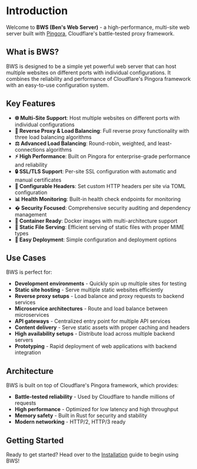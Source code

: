 # Introduction

Welcome to **BWS (Ben's Web Server)** - a high-performance, multi-site web server built with [Pingora](https://github.com/cloudflare/pingora), Cloudflare's battle-tested proxy framework.

## What is BWS?

BWS is designed to be a simple yet powerful web server that can host multiple websites on different ports with individual configurations. It combines the reliability and performance of Cloudflare's Pingora framework with an easy-to-use configuration system.

## Key Features

- **🌐 Multi-Site Support**: Host multiple websites on different ports with individual configurations
- **🔄 Reverse Proxy & Load Balancing**: Full reverse proxy functionality with three load balancing algorithms
- **⚖️ Advanced Load Balancing**: Round-robin, weighted, and least-connections algorithms
- **⚡ High Performance**: Built on Pingora for enterprise-grade performance and reliability  
- **🔒 SSL/TLS Support**: Per-site SSL configuration with automatic and manual certificates
- **🔧 Configurable Headers**: Set custom HTTP headers per site via TOML configuration
- **📊 Health Monitoring**: Built-in health check endpoints for monitoring
- **�️ Security Focused**: Comprehensive security auditing and dependency management
- **🐳 Container Ready**: Docker images with multi-architecture support
- **📁 Static File Serving**: Efficient serving of static files with proper MIME types
- **🚀 Easy Deployment**: Simple configuration and deployment options

## Use Cases

BWS is perfect for:

- **Development environments** - Quickly spin up multiple sites for testing
- **Static site hosting** - Serve multiple static websites efficiently
- **Reverse proxy setups** - Load balance and proxy requests to backend services
- **Microservice architectures** - Route and load balance between microservices
- **API gateways** - Centralized entry point for multiple API services
- **Content delivery** - Serve static assets with proper caching and headers
- **High availability setups** - Distribute load across multiple backend servers
- **Prototyping** - Rapid deployment of web applications with backend integration

## Architecture

BWS is built on top of Cloudflare's Pingora framework, which provides:

- **Battle-tested reliability** - Used by Cloudflare to handle millions of requests
- **High performance** - Optimized for low latency and high throughput
- **Memory safety** - Built in Rust for security and stability
- **Modern networking** - HTTP/2, HTTP/3 ready

## Getting Started

Ready to get started? Head over to the [Installation](./installation.md) guide to begin using BWS!
